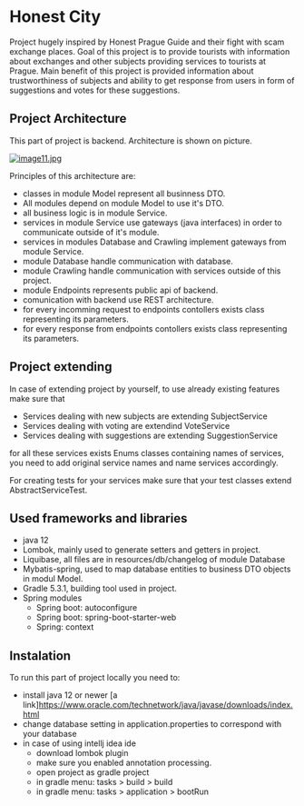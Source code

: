 # Honest City
Project hugely inspired by Honest Prague Guide and their fight with scam exchange places. Goal of this project is to provide tourists with information about exchanges and other subjects providing services to tourists at Prague. Main benefit of this project is provided information about trustworthiness of subjects and ability to get response from users in form of suggestions and votes for these suggestions.

 ## Project Architecture
This part of project is backend. Architecture is shown on picture.

[![image11.jpg](https://i.postimg.cc/50TY45y5/image11.jpg)](https://postimg.cc/Kk7vQMn4)

Principles of this architecture are:
- classes in module Model represent all businness DTO.
- All modules depend on module Model to use it's DTO.
- all business logic is in module Service.
- services in module Service use gateways (java interfaces) in order to communicate outside of it's module.
- services in modules Database and Crawling implement gateways from module Service.
- module Database handle communication with database.
- module Crawling handle communication with services outside of this project.
- module Endpoints represents public api of backend. 
- comunication with backend use REST architecture.
- for every incomming request to endpoints contollers exists class representing its parameters.
- for every response from endpoints contollers exists class representing its parameters.

## Project extending
In case of extending project by yourself, to use already existing features make sure that
- Services dealing with new subjects are extending SubjectService
- Services dealing with voting are extendind VoteService
- Services dealing with suggestions are extending SuggestionService

for all these services exists Enums classes containing names of services, you need to add original service names and name services accordingly.

For creating tests for your services make sure that your test classes extend AbstractServiceTest.

## Used frameworks and libraries
- java 12
- Lombok, mainly used to generate setters and getters in project.
- Liquibase, all files are in resources/db/changelog of module Database
- Mybatis-spring, used to map database entities to business DTO objects in modul Model.
- Gradle 5.3.1, building tool used in project.
- Spring modules
    - Spring boot: autoconfigure
    - Spring boot: spring-boot-starter-web
    - Spring: context

## Instalation
To run this part of project locally you need to:
- install java 12 or newer [a link]https://www.oracle.com/technetwork/java/javase/downloads/index.html
- change database setting in application.properties to correspond with your database
- in case of using intellj idea ide
    - download lombok plugin 
    - make sure you enabled annotation processing.
    - open project as gradle project
    - in gradle menu: tasks > build > build
    - in gradle menu: tasks > application > bootRun
 



